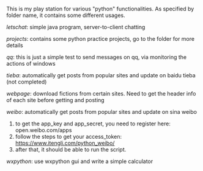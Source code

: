 This is my play station for various "python" functionalities. As specified by folder name, it contains some different usages.

_letschat_: simple java program, server-to-client chatting

_projects_: contains some python practice projects, go to the folder for more details

_qq_: this is just a simple test to send messages on qq, via monitoring the actions of windows

_tieba_: automatically get posts from popular sites and update on baidu tieba (not completed)

_webpage_: download fictions from certain sites. Need to get the header info of each site before getting and posting

_weibo_: automatically get posts from popular sites and update on sina weibo
1. to get the app_key and app_secret, you need to register here: open.weibo.com/apps
2. follow the steps to get your access_token: https://www.itengli.com/python_weibo/
3. after that, it should be able to run the script.

_wxpython_: use wxpython gui and write a simple calculator